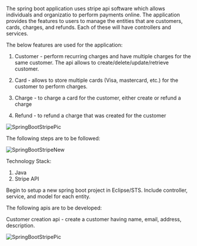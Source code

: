 The spring boot application uses stripe api software which allows individuals and organizatio to perform payments online. The application provides the features to users to manage the entities that are customers, cards, charges, and refunds. Each of these will have controllers and services.

The below features are used for the application:
1) Customer - perform recurring charges and have multiple charges for the same customer. The api allows to create/delete/update/retrieve customer.


2) Card - allows to store multiple cards (Visa, mastercard, etc.) for the customer to perform charges.



3) Charge  - to charge a card for the customer, either create or refund a charge


4) Refund  - to refund a charge that was created for the customer



![SpringBootStripePic](https://user-images.githubusercontent.com/22809880/98669436-d1e6c700-236a-11eb-9561-d703b6818d5a.png)




The following steps are to be followed:

![SpringBootStripeNew](https://user-images.githubusercontent.com/22809880/98668395-43be1100-2369-11eb-9957-4c81b52ff37e.png)


Technology Stack:
1) Java
2) Stripe API


Begin to setup a new spring boot project in Eclipse/STS. Include controller, service, and model for each entity.


The following apis are to be developed:

Customer creation api - create a customer having name, email, address, description.

![SpringBootStripePic](https://user-images.githubusercontent.com/22809880/98779613-97823600-240d-11eb-8744-32d10a0a75c6.png)


